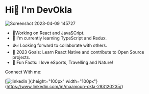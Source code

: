 # Hi👋 I'm DevOkla
![Screenshot 2023-04-09 145727](https://user-images.githubusercontent.com/103046974/230775366-5de34ba6-8c56-46d4-b519-f2f3325d881e.png)

- 💯Working on React and JavaSCript.
- 🌱 I'm currently learning TypeScript and Redux.
- ⛹️‍♂️	Looking forward to collaborate with others.
- 🥅 2023 Goals: Learn React Native and contribute to Open Source projects.
- 💫 Fun Facts: I love eSports, Travelling and Nature! 

Connect With me: 

[![linkedin](https://user-images.githubusercontent.com/103046974/230775546-bc0e3ad8-ec9a-4e89-b5d2-6e5f993edcaa.png)
]{:height="100px" width="100px"}(https://www.linkedin.com/in/maamoun-okla-283120235/)
